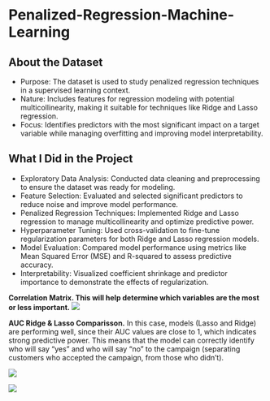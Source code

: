 # Penalized-Regression-Machine-Learning

## About the Dataset
- Purpose: The dataset is used to study penalized regression techniques in a supervised learning context.
- Nature: Includes features for regression modeling with potential multicollinearity, making it suitable for techniques like Ridge and Lasso regression.
- Focus: Identifies predictors with the most significant impact on a target variable while managing overfitting and improving model interpretability.

## What I Did in the Project
- Exploratory Data Analysis: Conducted data cleaning and preprocessing to ensure the dataset was ready for modeling.
- Feature Selection: Evaluated and selected significant predictors to reduce noise and improve model performance.
- Penalized Regression Techniques: Implemented Ridge and Lasso regression to manage multicollinearity and optimize predictive power.
- Hyperparameter Tuning: Used cross-validation to fine-tune regularization parameters for both Ridge and Lasso regression models.
- Model Evaluation: Compared model performance using metrics like Mean Squared Error (MSE) and R-squared to assess predictive accuracy.
- Interpretability: Visualized coefficient shrinkage and predictor importance to demonstrate the effects of regularization.

**Correlation Matrix. This will help determine which variables are the most or less important.**
![](https://github.com/anaiscorral/Pernalized-Regression-Machine-Learning/blob/main/p%20regression.png)

**AUC Ridge & Lasso Comparisson.**
In this case, models (Lasso and Ridge) are performing well, since their AUC values are close to 1, which indicates strong predictive power.
This means that the model can correctly identify who will say “yes” and who will say “no” to the campaign (separating customers who accepted the campaign, from those who didn’t).

![](https://github.com/anaiscorral/Pernalized-Regression-Machine-Learning/blob/main/p%20regression%202.png)

![](https://github.com/anaiscorral/Pernalized-Regression-Machine-Learning/blob/main/p%20regression%203.png)
